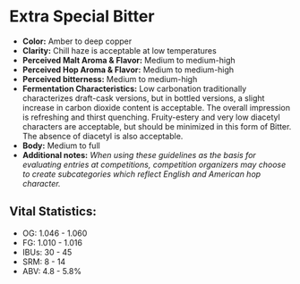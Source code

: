 # Extra Special Bitter

- **Color:** Amber to deep copper
- **Clarity:** Chill haze is acceptable at low temperatures
- **Perceived Malt Aroma & Flavor:** Medium to medium-high
- **Perceived Hop Aroma & Flavor:** Medium to medium-high
- **Perceived bitterness:** Medium to medium-high
- **Fermentation Characteristics:** Low carbonation traditionally characterizes draft-cask versions, but in bottled versions, a slight increase in carbon dioxide content is acceptable. The overall impression is refreshing and thirst quenching. Fruity-estery and very low diacetyl characters are acceptable, but should be minimized in this form of Bitter. The absence of diacetyl is also acceptable.
- **Body:** Medium to full
- **Additional notes:** _When using these guidelines as the basis for evaluating entries at competitions, competition organizers may choose to create subcategories which reflect English and American hop character._

## Vital Statistics:

- OG: 1.046 - 1.060
- FG: 1.010 - 1.016
- IBUs: 30 - 45
- SRM: 8 - 14
- ABV: 4.8 - 5.8%
